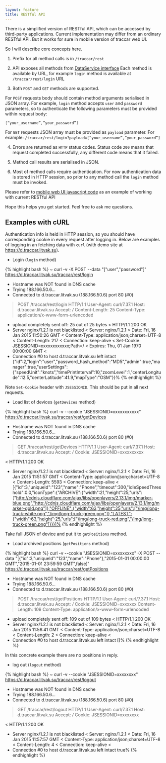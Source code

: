```yaml
---
layout: feature
title: RESTful API
---
```


There is a simplified version of RESTful API, which can be accessed by third-party applications. Current implementation may differ from an ordinary RESTful API. But it works for sure in mobile version of traccar web UI.

So I will describe core concepts here.

1) Prefix for all method calls is in `/traccar/rest`

2) API exposes all methods from [DataService interface](https://github.com/vitalidze/traccar-web/blob/dev/src/main/java/org/traccar/web/client/model/DataService.java) Each method is available by URL, for example `login` method is available at `/traccar/rest/login` URL

3) Both `POST` and `GET` methods are supported.

For `POST` requests body should contain method arguments serialised in JSON array. For example, `login` method accepts `user` and `password` parameters, so to authenticate the following parameters must be provided within request body:

    [“your_username”,”your_password”]

For `GET` requests JSON array must be provided as `payload` parameter. For example: `/traccar/rest/login?payload=[“your_username”,”your_password”]`

4) Errors are returned as `HTTP` status codes. Status code `200` means that request completed successfully, any different code means that it failed.

5) Method call results are serialised in JSON.

6) Most of method calls require authentication. For now authentication data is stored in HTTP session, so prior to any method call the `login` method must be invoked.

Please refer to [mobile web UI javascript code](https://github.com/vitalidze/traccar-web/blob/dev/src/main/webapp/m/js/traccar-mobile.js#L101) as an example of working with current RESTful API

Hope this helps you get started. Feel free to ask me questions.

Examples with cURL
------------------

Authentication info is held in HTTP session, so you should have corresponding cookie in every request after logging in. Below are examples of logging in an fetching data with `curl` (with demo site at https://d.traccar.litvak.su).

* Login (`login` method)

{% highlight bash %}
 ~  curl -v -X POST --data "[\"user\",\"password\"]" https://d.traccar.litvak.su/traccar/rest/login
* Hostname was NOT found in DNS cache
*   Trying 188.166.50.6...
* Connected to d.traccar.litvak.su (188.166.50.6) port 80 (#0)
> POST /traccar/rest/login HTTP/1.1
> User-Agent: curl/7.37.1
> Host: d.traccar.litvak.su
> Accept: */*
> Content-Length: 25
> Content-Type: application/x-www-form-urlencoded
>
* upload completely sent off: 25 out of 25 bytes
< HTTP/1.1 200 OK
* Server nginx/1.2.1 is not blacklisted
< Server: nginx/1.2.1
< Date: Fri, 16 Jan 2015 11:50:26 GMT
< Content-Type: application/json;charset=UTF-8
< Content-Length: 217
< Connection: keep-alive
< Set-Cookie: JSESSIONID=xxxxxxxxxxxx;Path=/
< Expires: Thu, 01 Jan 1970 00:00:00 GMT
<
* Connection #0 to host d.traccar.litvak.su left intact
{"id":2,"login":"user","password_hash_method":"MD5","admin":true,"manager":true,"userSettings":{"speedUnit":"knots","timePrintInterval":10,"zoomLevel":1,"centerLongitude":12.5,"centerLatitude":41.9,"mapType":"OSM"}}%
{% endhighlight %}

Note `Set-Cookie` header with `JSESSIONID`. This should be put in all next requests.

* Load list of devices (`getDevices` method)

{% highlight bash %}
curl -v --cookie "JSESSIONID=xxxxxxxxxxx" https://d.traccar.litvak.su/traccar/rest/getDevices
* Hostname was NOT found in DNS cache
*   Trying 188.166.50.6...
* Connected to d.traccar.litvak.su (188.166.50.6) port 80 (#0)
> GET /traccar/rest/getDevices HTTP/1.1
> User-Agent: curl/7.37.1
> Host: d.traccar.litvak.su
> Accept: */*
> Cookie: JSESSIONID=xxxxxxxxxx
>
< HTTP/1.1 200 OK
* Server nginx/1.2.1 is not blacklisted
< Server: nginx/1.2.1
< Date: Fri, 16 Jan 2015 11:51:57 GMT
< Content-Type: application/json;charset=UTF-8
< Content-Length: 5593
< Connection: keep-alive
<
[{"id":3,"uniqueId":"123","name":"Phone","timeout":300,"idleSpeedThreshold":0.0,"iconType":{"ARCHIVE":{"width":21,"height":25,"urls":["http://cdnjs.cloudflare.com/ajax/libs/openlayers/2.13.1/img/marker-blue.png","http://cdnjs.cloudflare.com/ajax/libs/openlayers/2.13.1/img/marker-gold.png"]},"OFFLINE":{"width":63,"height":25,"urls":["/img/long-truck-white.png","/img/long-truck-green.png"]},"LATEST":{"width":63,"height":25,"urls":["/img/long-truck-red.png","/img/long-truck-green.png"]}}}]%
{% endhighlight %}

Take full JSON of device and put it to `getPositions` method.

* Load archived positions (`getPositions` method)

{% highlight bash %}
curl -v --cookie "JSESSIONID=xxxxxxxxx" -X POST --data "[{\"id\":3,\"uniqueId\":\"123\",\"name\":\"Phone\"},\"2015-01-01 00:00:00 GMT\",\"2015-01-01 23:59:59 GMT\",false]" https://d.traccar.litvak.su/traccar/rest/getPositions
* Hostname was NOT found in DNS cache
*   Trying 188.166.50.6...
* Connected to d.traccar.litvak.su (188.166.50.6) port 80 (#0)
> POST /traccar/rest/getPositions HTTP/1.1
> User-Agent: curl/7.37.1
> Host: d.traccar.litvak.su
> Accept: */*
> Cookie: JSESSIONID=xxxxxxx
> Content-Length: 109
> Content-Type: application/x-www-form-urlencoded
>
* upload completely sent off: 109 out of 109 bytes
< HTTP/1.1 200 OK
* Server nginx/1.2.1 is not blacklisted
< Server: nginx/1.2.1
< Date: Fri, 16 Jan 2015 11:56:41 GMT
< Content-Type: application/json;charset=UTF-8
< Content-Length: 2
< Connection: keep-alive
<
* Connection #0 to host d.traccar.litvak.su left intact
[]%
{% endhighlight %}

In this concrete example there are no positions in reply.

* log out (`logout` method)

{% highlight bash %}
~  curl -v --cookie "JSESSIONID=xxxxxxxx" https://d.traccar.litvak.su/traccar/rest/logout
* Hostname was NOT found in DNS cache
*   Trying 188.166.50.6...
* Connected to d.traccar.litvak.su (188.166.50.6) port 80 (#0)
> GET /traccar/rest/logout HTTP/1.1
> User-Agent: curl/7.37.1
> Host: d.traccar.litvak.su
> Accept: */*
> Cookie: JSESSIONID=xxxxxxxx
>
< HTTP/1.1 200 OK
* Server nginx/1.2.1 is not blacklisted
< Server: nginx/1.2.1
< Date: Fri, 16 Jan 2015 11:57:57 GMT
< Content-Type: application/json;charset=UTF-8
< Content-Length: 4
< Connection: keep-alive
<
* Connection #0 to host d.traccar.litvak.su left intact
true%
{% endhighlight %}